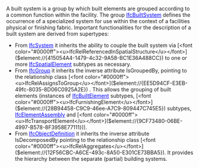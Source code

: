 A built system is a group by which built elements are grouped according to a common function within the facility.
The group [<font color="#0000ff"><u>IfcBuiltSystem</u></font>]($element://{82D4F6FB-FD80-404d-96F2-AF2FB5C64E6C})  defines the occurrence of a specialized system for use within the context of a facilities physical or finishing fabric. Important functionalities for the description of a built system are derived from supertypes:
* From [<font color="#0000ff"><u>IfcSystem</u></font>]($element://{34E3790C-B8FF-41f1-B5A1-BD382C9DBD21}) it inherits the ability to couple the built system via [<font color="#0000ff"><u>IfcRelReferencedInSpatialStructure</u></font>]($element://{415054A4-1479-4c32-9A58-BC1E36A488CC}) to one or more [<font color="#0000ff"><u>IfcSpatialElement</u></font>]($element://{AFD1B7AF-F4A3-42ba-BF29-741A1DEBF281}) subtypes as necessary.
* From [<font color="#0000ff"><u>IfcGroup</u></font>]($element://{9F87A6C3-BA39-40f1-A16E-48328E412EAF}) it inherits the inverse attribute IsGroupedBy, pointing to the relationship class [<font color="#0000ff"><u>IfcRelAssignsToGroup</u></font>]($element://{EE5D94CF-E3EB-49fc-8035-8D06C0925A2E}) . This allows the grouping of built elements (instances of [<font color="#0000ff"><u>IfcBuiltElement</u></font>]($element://{8ED417F7-860C-4172-9660-46F4EB8D97F3}) subtypes, [<font color="#0000ff"><u>IfcFurnishingElement</u></font>]($element://{28B94458-C9C9-46ee-A7C9-809447C745E5}) subtypes, [<font color="#0000ff"><u>IfcElementAssembly</u></font>]($element://{37A21453-AB05-44b6-8887-DD9BF7647B60}) and [<font color="#0000ff"><u>IfcTransportElement</u></font>]($element://{9CF73480-06BE-4997-B578-8F3958E77111})).
* From [<font color="#0000ff"><u>IfcObjectDefinition</u></font>]($element://{82D54863-CD3F-4127-90A2-82628ECFBDC9}) it inherits the inverse attribute IsDecomposedBy pointing to the relationship class [<font color="#0000ff"><u>IfcRelAggregates</u></font>]($element://{12F56CBC-A6CE-493c-8A50-E301CE73BBA5}). It provides the hierarchy between the separate (partial) building systems.
